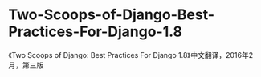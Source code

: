 # Two-Scoops-of-Django-Best-Practices-For-Django-1.8
《Two Scoops of Django: Best Practices For Django 1.8》中文翻译，2016年2月，第三版
